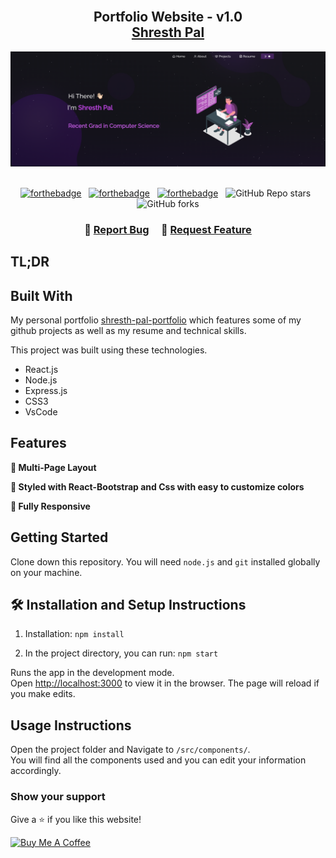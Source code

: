 <h2 align="center">
  <br>Portfolio Website - v1.0<br/>
  <a href="https://grudge17.github.io/portfolio-version1/" target="_blank">Shresth Pal</a>
</h2>
<div align="center">
  <img alt="Demo" src="./Images/readme-img1.png" />
</div>

<br/>

<center>

[![forthebadge](https://forthebadge.com/images/badges/built-with-love.svg)](https://forthebadge.com) &nbsp;
[![forthebadge](https://forthebadge.com/images/badges/made-with-javascript.svg)](https://forthebadge.com) &nbsp;
[![forthebadge](https://forthebadge.com/images/badges/open-source.svg)](https://forthebadge.com) &nbsp;
![GitHub Repo stars](https://img.shields.io/github/stars/iamrajatsingh1/portfolio-v2?color=red&logo=github&style=for-the-badge) &nbsp;
![GitHub forks](https://img.shields.io/github/forks/iamrajatsingh1/portfolio-v2?color=red&logo=github&style=for-the-badge)

</center>

<h3 align="center">
    🔹
    <a href="https://github.com/iamrajatsingh1/portfolio-v2/issues">Report Bug</a> &nbsp; &nbsp;
    🔹
    <a href="https://github.com/iamrajatsingh1/portfolio-v2/issues">Request Feature</a>
</h3>

## TL;DR

## Built With

My personal portfolio <a href="https://grudge17.github.io/" target="_blank">shresth-pal-portfolio</a> which features some of my github projects as well as my resume and technical skills.<br/>

This project was built using these technologies.

- React.js
- Node.js
- Express.js
- CSS3
- VsCode


## Features

**📖 Multi-Page Layout**

**🎨 Styled with React-Bootstrap and Css with easy to customize colors**

**📱 Fully Responsive**

## Getting Started

Clone down this repository. You will need `node.js` and `git` installed globally on your machine.

## 🛠 Installation and Setup Instructions

1. Installation: `npm install`

2. In the project directory, you can run: `npm start`

Runs the app in the development mode.\
Open [http://localhost:3000](http://localhost:3000) to view it in the browser.
The page will reload if you make edits.

## Usage Instructions

Open the project folder and Navigate to `/src/components/`. <br/>
You will find all the components used and you can edit your information accordingly.

### Show your support

Give a ⭐ if you like this website!

<a href="https://www.buymeacoffee.com/shresthpalg" target="_blank"><img src="https://cdn.buymeacoffee.com/buttons/v2/default-violet.png" alt="Buy Me A Coffee" height= "60px" width= "217px" ></a>
